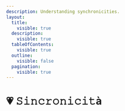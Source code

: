```yaml
---
description: Understanding synchronicities.
layout:
  title:
    visible: true
  description:
    visible: true
  tableOfContents:
    visible: true
  outline:
    visible: false
  pagination:
    visible: true
---
```


# 💗 𝚂𝚒𝚗𝚌𝚛𝚘𝚗𝚒𝚌𝚒𝚝à

